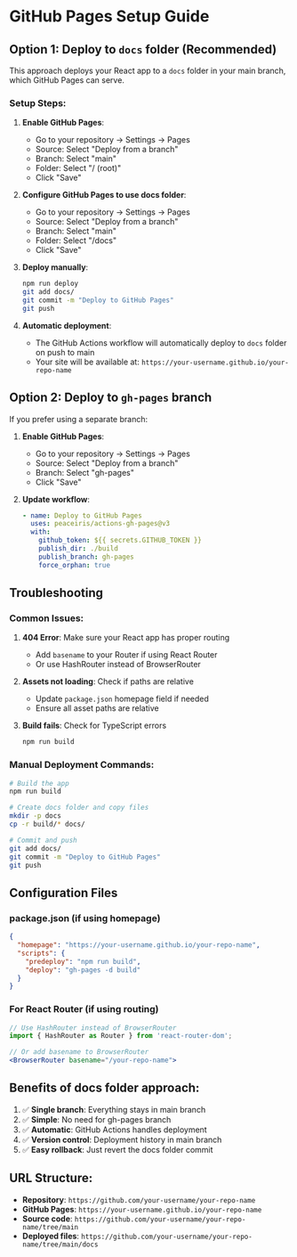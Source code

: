 # GitHub Pages Setup Guide

## Option 1: Deploy to `docs` folder (Recommended)

This approach deploys your React app to a `docs` folder in your main branch, which GitHub Pages can serve.

### Setup Steps:

1. **Enable GitHub Pages**:
   - Go to your repository → Settings → Pages
   - Source: Select "Deploy from a branch"
   - Branch: Select "main"
   - Folder: Select "/ (root)"
   - Click "Save"

2. **Configure GitHub Pages to use docs folder**:
   - Go to your repository → Settings → Pages
   - Source: Select "Deploy from a branch"
   - Branch: Select "main"
   - Folder: Select "/docs"
   - Click "Save"

3. **Deploy manually**:
   ```bash
   npm run deploy
   git add docs/
   git commit -m "Deploy to GitHub Pages"
   git push
   ```

4. **Automatic deployment**:
   - The GitHub Actions workflow will automatically deploy to `docs` folder on push to main
   - Your site will be available at: `https://your-username.github.io/your-repo-name`

## Option 2: Deploy to `gh-pages` branch

If you prefer using a separate branch:

1. **Enable GitHub Pages**:
   - Go to your repository → Settings → Pages
   - Source: Select "Deploy from a branch"
   - Branch: Select "gh-pages"
   - Click "Save"

2. **Update workflow**:
   ```yaml
   - name: Deploy to GitHub Pages
     uses: peaceiris/actions-gh-pages@v3
     with:
       github_token: ${{ secrets.GITHUB_TOKEN }}
       publish_dir: ./build
       publish_branch: gh-pages
       force_orphan: true
   ```

## Troubleshooting

### Common Issues:

1. **404 Error**: Make sure your React app has proper routing
   - Add `basename` to your Router if using React Router
   - Or use HashRouter instead of BrowserRouter

2. **Assets not loading**: Check if paths are relative
   - Update `package.json` homepage field if needed
   - Ensure all asset paths are relative

3. **Build fails**: Check for TypeScript errors
   ```bash
   npm run build
   ```

### Manual Deployment Commands:

```bash
# Build the app
npm run build

# Create docs folder and copy files
mkdir -p docs
cp -r build/* docs/

# Commit and push
git add docs/
git commit -m "Deploy to GitHub Pages"
git push
```

## Configuration Files

### package.json (if using homepage)
```json
{
  "homepage": "https://your-username.github.io/your-repo-name",
  "scripts": {
    "predeploy": "npm run build",
    "deploy": "gh-pages -d build"
  }
}
```

### For React Router (if using routing)
```jsx
// Use HashRouter instead of BrowserRouter
import { HashRouter as Router } from 'react-router-dom';

// Or add basename to BrowserRouter
<BrowserRouter basename="/your-repo-name">
```

## Benefits of docs folder approach:

1. ✅ **Single branch**: Everything stays in main branch
2. ✅ **Simple**: No need for gh-pages branch
3. ✅ **Automatic**: GitHub Actions handles deployment
4. ✅ **Version control**: Deployment history in main branch
5. ✅ **Easy rollback**: Just revert the docs folder commit

## URL Structure:

- **Repository**: `https://github.com/your-username/your-repo-name`
- **GitHub Pages**: `https://your-username.github.io/your-repo-name`
- **Source code**: `https://github.com/your-username/your-repo-name/tree/main`
- **Deployed files**: `https://github.com/your-username/your-repo-name/tree/main/docs` 